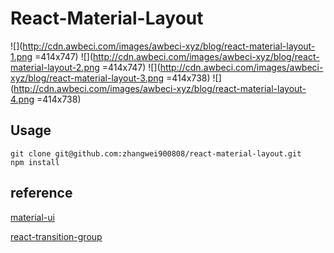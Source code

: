 # React-Material-Layout

![](http://cdn.awbeci.com/images/awbeci-xyz/blog/react-material-layout-1.png =414x747)
![](http://cdn.awbeci.com/images/awbeci-xyz/blog/react-material-layout-2.png =414x747)
![](http://cdn.awbeci.com/images/awbeci-xyz/blog/react-material-layout-3.png =414x738)
![](http://cdn.awbeci.com/images/awbeci-xyz/blog/react-material-layout-4.png =414x738)

## Usage

```
git clone git@github.com:zhangwei900808/react-material-layout.git
npm install
```


## reference


[material-ui](https://github.com/callemall/material-ui)

[react-transition-group](https://github.com/reactjs/react-transition-group)